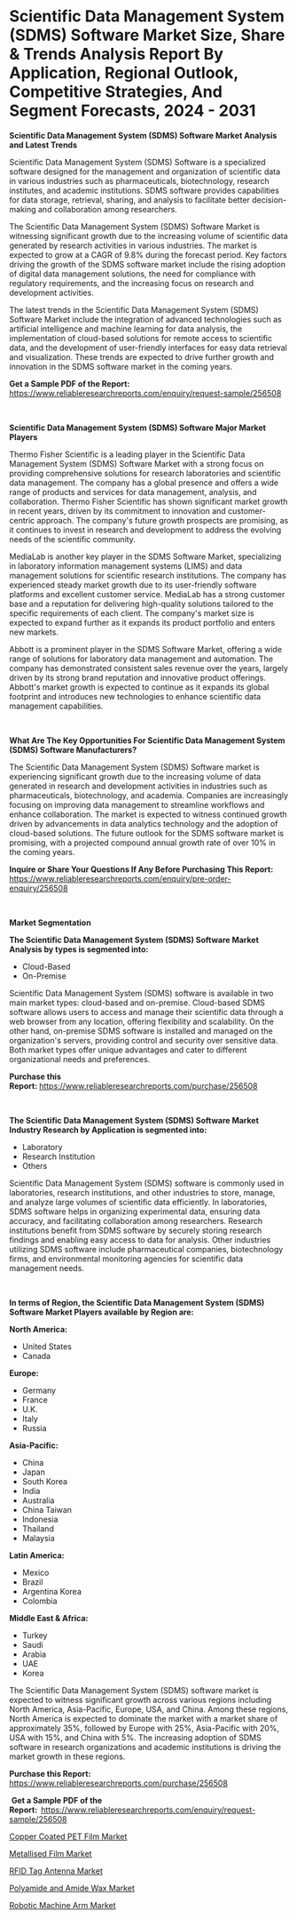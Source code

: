 <p><h1>Scientific Data Management System (SDMS) Software Market Size, Share & Trends Analysis Report By Application, Regional Outlook, Competitive Strategies, And Segment Forecasts, 2024 - 2031</h1></p><p><strong>Scientific Data Management System (SDMS) Software Market Analysis and Latest Trends</strong></p>
<p><p>Scientific Data Management System (SDMS) Software is a specialized software designed for the management and organization of scientific data in various industries such as pharmaceuticals, biotechnology, research institutes, and academic institutions. SDMS software provides capabilities for data storage, retrieval, sharing, and analysis to facilitate better decision-making and collaboration among researchers.</p><p>The Scientific Data Management System (SDMS) Software Market is witnessing significant growth due to the increasing volume of scientific data generated by research activities in various industries. The market is expected to grow at a CAGR of 9.8% during the forecast period. Key factors driving the growth of the SDMS software market include the rising adoption of digital data management solutions, the need for compliance with regulatory requirements, and the increasing focus on research and development activities.</p><p>The latest trends in the Scientific Data Management System (SDMS) Software Market include the integration of advanced technologies such as artificial intelligence and machine learning for data analysis, the implementation of cloud-based solutions for remote access to scientific data, and the development of user-friendly interfaces for easy data retrieval and visualization. These trends are expected to drive further growth and innovation in the SDMS software market in the coming years.</p></p>
<p><strong>Get a Sample PDF of the Report:&nbsp;</strong> <a href="https://www.reliableresearchreports.com/enquiry/request-sample/256508">https://www.reliableresearchreports.com/enquiry/request-sample/256508</a></p>
<p>&nbsp;</p>
<p><strong>Scientific Data Management System (SDMS) Software Major Market Players</strong></p>
<p><p>Thermo Fisher Scientific is a leading player in the Scientific Data Management System (SDMS) Software Market with a strong focus on providing comprehensive solutions for research laboratories and scientific data management. The company has a global presence and offers a wide range of products and services for data management, analysis, and collaboration. Thermo Fisher Scientific has shown significant market growth in recent years, driven by its commitment to innovation and customer-centric approach. The company's future growth prospects are promising, as it continues to invest in research and development to address the evolving needs of the scientific community.</p><p>MediaLab is another key player in the SDMS Software Market, specializing in laboratory information management systems (LIMS) and data management solutions for scientific research institutions. The company has experienced steady market growth due to its user-friendly software platforms and excellent customer service. MediaLab has a strong customer base and a reputation for delivering high-quality solutions tailored to the specific requirements of each client. The company's market size is expected to expand further as it expands its product portfolio and enters new markets.</p><p>Abbott is a prominent player in the SDMS Software Market, offering a wide range of solutions for laboratory data management and automation. The company has demonstrated consistent sales revenue over the years, largely driven by its strong brand reputation and innovative product offerings. Abbott's market growth is expected to continue as it expands its global footprint and introduces new technologies to enhance scientific data management capabilities.</p></p>
<p>&nbsp;</p>
<p><strong>What Are The Key Opportunities For Scientific Data Management System (SDMS) Software Manufacturers?</strong></p>
<p><p>The Scientific Data Management System (SDMS) Software market is experiencing significant growth due to the increasing volume of data generated in research and development activities in industries such as pharmaceuticals, biotechnology, and academia. Companies are increasingly focusing on improving data management to streamline workflows and enhance collaboration. The market is expected to witness continued growth driven by advancements in data analytics technology and the adoption of cloud-based solutions. The future outlook for the SDMS software market is promising, with a projected compound annual growth rate of over 10% in the coming years.</p></p>
<p><strong>Inquire or Share Your Questions If Any Before Purchasing This Report:</strong> <a href="https://www.reliableresearchreports.com/enquiry/pre-order-enquiry/256508">https://www.reliableresearchreports.com/enquiry/pre-order-enquiry/256508</a></p>
<p>&nbsp;</p>
<p><strong>Market Segmentation</strong></p>
<p><strong>The Scientific Data Management System (SDMS) Software Market Analysis by types is segmented into:</strong></p>
<p><ul><li>Cloud-Based</li><li>On-Premise</li></ul></p>
<p><p>Scientific Data Management System (SDMS) software is available in two main market types: cloud-based and on-premise. Cloud-based SDMS software allows users to access and manage their scientific data through a web browser from any location, offering flexibility and scalability. On the other hand, on-premise SDMS software is installed and managed on the organization's servers, providing control and security over sensitive data. Both market types offer unique advantages and cater to different organizational needs and preferences.</p></p>
<p><strong>Purchase this Report:&nbsp;</strong><a href="https://www.reliableresearchreports.com/purchase/256508">https://www.reliableresearchreports.com/purchase/256508</a></p>
<p>&nbsp;</p>
<p><strong>The Scientific Data Management System (SDMS) Software Market Industry Research by Application is segmented into:</strong></p>
<p><ul><li>Laboratory</li><li>Research Institution</li><li>Others</li></ul></p>
<p><p>Scientific Data Management System (SDMS) software is commonly used in laboratories, research institutions, and other industries to store, manage, and analyze large volumes of scientific data efficiently. In laboratories, SDMS software helps in organizing experimental data, ensuring data accuracy, and facilitating collaboration among researchers. Research institutions benefit from SDMS software by securely storing research findings and enabling easy access to data for analysis. Other industries utilizing SDMS software include pharmaceutical companies, biotechnology firms, and environmental monitoring agencies for scientific data management needs.</p></p>
<p>&nbsp;</p>
<p><strong>In terms of Region, the Scientific Data Management System (SDMS) Software Market Players available by Region are:</strong></p>
<p>
    <p> <strong> North America: </strong>
        <ul>
            <li>United States</li>
            <li>Canada</li>
        </ul>
        </p> 
    <p> <strong> Europe: </strong>
        <ul>
            <li>Germany</li>
            <li>France</li>
            <li>U.K.</li>
            <li>Italy</li>
            <li>Russia</li>
        </ul>
        </p> 
    <p> <strong> Asia-Pacific: </strong>
        <ul>
            <li>China</li>
            <li>Japan</li>
            <li>South Korea</li>
            <li>India</li>
            <li>Australia</li>
            <li>China Taiwan</li>
            <li>Indonesia</li>
            <li>Thailand</li>
            <li>Malaysia</li>
        </ul>
        </p> 
    <p> <strong> Latin America: </strong>
        <ul>
            <li>Mexico</li>
            <li>Brazil</li>
            <li>Argentina Korea</li>
            <li>Colombia</li>
        </ul>
        </p> 
    <p> <strong> Middle East & Africa: </strong>
        <ul>
            <li>Turkey</li>
            <li>Saudi</li>
            <li>Arabia</li>
            <li>UAE</li>
            <li>Korea</li>
        </ul>
    </p>
    </p>
<p><p>The Scientific Data Management System (SDMS) software market is expected to witness significant growth across various regions including North America, Asia-Pacific, Europe, USA, and China. Among these regions, North America is expected to dominate the market with a market share of approximately 35%, followed by Europe with 25%, Asia-Pacific with 20%, USA with 15%, and China with 5%. The increasing adoption of SDMS software in research organizations and academic institutions is driving the market growth in these regions.</p></p>
<p><strong>Purchase this Report: </strong><a href="https://www.reliableresearchreports.com/purchase/256508">https://www.reliableresearchreports.com/purchase/256508</a></p>
<p>&nbsp;<strong>Get a Sample PDF of the Report:&nbsp;&nbsp;</strong><a href="https://www.reliableresearchreports.com/enquiry/request-sample/256508">https://www.reliableresearchreports.com/enquiry/request-sample/256508</a></p>
<p><strong></strong></p>
<p><p><a href="https://noble-drawer-34c.notion.site/Copper-Coated-PET-Film-Market-Research-Report-Provides-Critical-Insights-that-can-help-Shape-Busines-3009687e00aa4cf299aba10e5040f847">Copper Coated PET Film Market</a></p><p><a href="https://iodized-pantydraco-05c.notion.site/Metallised-Film-Market-Insights-Market-Players-and-Forecast-Till-2031-edf8ab6d8ab84fc3bd2472d7cf4a7366">Metallised Film Market</a></p><p><a href="https://github.com/eeaveuhhh/Market-Research-Report-List-1/blob/main/rfid-tag-antenna-market.md">RFID Tag Antenna Market</a></p><p><a href="https://view.publitas.com/reportprime-1/insights-into-polyamide-and-amide-wax-market-size-analysing-market-share-trends-and-growth-from-2024-to-2031/">Polyamide and Amide Wax Market</a></p><p><a href="https://github.com/brentleyjimmiealvaradoz4l1rea/Market-Research-Report-List-1/blob/main/robotic-machine-arm-market.md">Robotic Machine Arm Market</a></p></p>